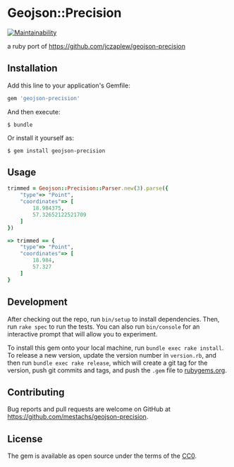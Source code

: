 # Geojson::Precision

[![Maintainability](https://api.codeclimate.com/v1/badges/4ed77cd1bf0278c6d934/maintainability)](https://codeclimate.com/github/BLSQ/geojson-precision/maintainability)

a ruby port of https://github.com/jczaplew/geojson-precision

## Installation

Add this line to your application's Gemfile:

```ruby
gem 'geojson-precision'
```

And then execute:

    $ bundle

Or install it yourself as:

    $ gem install geojson-precision

## Usage

```ruby
trimmed = Geojson::Precision::Parser.new(3).parse({
    "type"=> "Point",
    "coordinates"=> [
        18.984375,
        57.32652122521709
    ]
})

=> trimmed == {
    "type"=> "Point",
    "coordinates"=> [
        18.984,
        57.327
    ]
}
```

## Development

After checking out the repo, run `bin/setup` to install dependencies. Then, run `rake spec` to run the tests. You can also run `bin/console` for an interactive prompt that will allow you to experiment.

To install this gem onto your local machine, run `bundle exec rake install`. To release a new version, update the version number in `version.rb`, and then run `bundle exec rake release`, which will create a git tag for the version, push git commits and tags, and push the `.gem` file to [rubygems.org](https://rubygems.org).

## Contributing

Bug reports and pull requests are welcome on GitHub at https://github.com/mestachs/geojson-precision.


## License

The gem is available as open source under the terms of the [CC0](LICENSE.txt).

